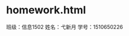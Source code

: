 # homework.html
<!Doctype html>
<html>
<head>
<title>web应用开发技术</title>
</head>
<body>
<p>
班级：信息1502
姓名：弋新月
学号：1510650226
</p>
</body>
</html>
